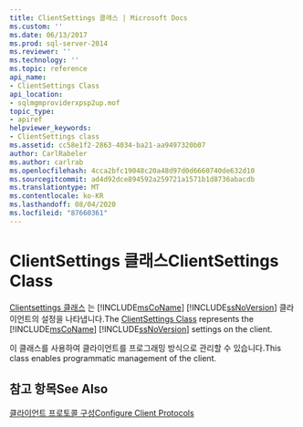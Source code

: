 ```yaml
---
title: ClientSettings 클래스 | Microsoft Docs
ms.custom: ''
ms.date: 06/13/2017
ms.prod: sql-server-2014
ms.reviewer: ''
ms.technology: ''
ms.topic: reference
api_name:
- ClientSettings Class
api_location:
- sqlmgmproviderxpsp2up.mof
topic_type:
- apiref
helpviewer_keywords:
- ClientSettings class
ms.assetid: cc58e1f2-2863-4034-ba21-aa9497320b07
author: CarlRabeler
ms.author: carlrab
ms.openlocfilehash: 4cca2bfc19048c20a48d97d0d6660740de632d10
ms.sourcegitcommit: ad4d92dce894592a259721a1571b1d8736abacdb
ms.translationtype: MT
ms.contentlocale: ko-KR
ms.lasthandoff: 08/04/2020
ms.locfileid: "87660361"
---
```

# <a name="clientsettings-class"></a><span data-ttu-id="82480-102">ClientSettings 클래스</span><span class="sxs-lookup"><span data-stu-id="82480-102">ClientSettings Class</span></span>
  <span data-ttu-id="82480-103">[Clientsettings 클래스](clientsettings-class.md) 는 [!INCLUDE[msCoName](../../includes/msconame-md.md)] [!INCLUDE[ssNoVersion](../../includes/ssnoversion-md.md)] 클라이언트의 설정을 나타냅니다.</span><span class="sxs-lookup"><span data-stu-id="82480-103">The [ClientSettings Class](clientsettings-class.md) represents the [!INCLUDE[msCoName](../../includes/msconame-md.md)] [!INCLUDE[ssNoVersion](../../includes/ssnoversion-md.md)] settings on the client.</span></span>  
  
 <span data-ttu-id="82480-104">이 클래스를 사용하여 클라이언트를 프로그래밍 방식으로 관리할 수 있습니다.</span><span class="sxs-lookup"><span data-stu-id="82480-104">This class enables programmatic management of the client.</span></span>  
  
## <a name="see-also"></a><span data-ttu-id="82480-105">참고 항목</span><span class="sxs-lookup"><span data-stu-id="82480-105">See Also</span></span>  
 [<span data-ttu-id="82480-106">클라이언트 프로토콜 구성</span><span class="sxs-lookup"><span data-stu-id="82480-106">Configure Client Protocols</span></span>](https://technet.microsoft.com/library/ms181035.aspx)  
  
  

